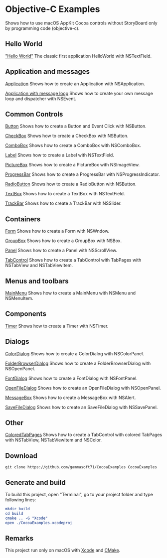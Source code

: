 
# Objective-C Examples

Shows how to use macOS AppKit Cocoa controls without StoryBoard only by programming code (objective-c).

## Hello World

["Hello World"](src/HelloWorld/README.md) The classic first application HelloWorld with NSTextField.

## Application and messages

[Application](src/Application/README.md) Shows how to create an Application with NSApplication.

[Application with message loop](src/ApplicationWithMessageLoop/README.md) Shows how to create your own message loop and dispatcher with NSEvent.

## Common Controls

[Button](src/Button/README.md) Shows how to create a Button and Event Click with NSButton.

[CheckBox](src/CheckBox/README.md) Shows how to create a CheckBox with NSButton.

[ComboBox](src/ComboBox/README.md) Shows how to create a ComboBox with NSComboBox.

[Label](src/Label/README.md) Shows how to create a Label with NSTextField.

[PictureBox](src/PictureBox/README.md) Shows how to create a PictureBox with NSImageView.

[ProgressBar](src/ProgressBar/README.md) Shows how to create a ProgressBar with NSProgressIndicator.

[RadioButton](src/RadioButton/README.md) Shows how to create a RadioButton with NSButton.

[TextBox](src/TextBox/README.md) Shows how to create a TextBox with NSTextField.

[TrackBar](src/TrackBar/README.md) Shows how to create a TrackBar with NSSlider.

## Containers

[Form](src/Form/README.md) Shows how to create a Form with NSWndow.

[GroupBox](src/GroupBox/README.md) Shows how to create a GroupBox with NSBox.

[Panel](src/Panel/README.md) Shows how to create a Panel with NSScrollView.

[TabControl](src/TabControl/README.md) Shows how to create a TabControl with TabPages with NSTabView and NSTabViewItem.

## Menus and toolbars

[MainMenu](src/MainMenu/README.md) Shows how to create a MainMenu with NSMenu and NSMenuItem.

## Components

[Timer](src/Timer/README.md) Shows how to create a Timer with NSTimer.

## Dialogs

[ColorDialog](src/ColorDialog/README.md) Shows how to create a ColorDialog with NSColorPanel.

[FolderBrowserDialog](src/FolderBrowserDialog/README.md) Shows how to create a FolderBrowserDialog with NSOpenPanel.

[FontDialog](src/FontDialog/README.md) Shows how to create a FontDialog with NSFontPanel.

[OpenFileDialog](src/OpenFileDialog/README.md) Shows how to create an OpenFileDialog with NSOpenPanel.

[MessageBox](src/MessageBox/README.md) Shows how to create a MessageBox with NSAlert.

[SaveFileDialog](src/SaveFileDialog/README.md) Shows how to create an SaveFileDialog with NSSavePanel.

## Other

[ColoredTabPages](src/ColoredTabPages/README.md) Shows how to create a TabControl with colored TabPages with NSTabView, NSTabViewItem and NSColor.

## Download

``` shell
git clone https://github.com/gammasoft71/CocoaExamples CocoaExamples

```

## Generate and build

To build this project, open "Terminal", go to your project folder and type following lines:

``` cmake
mkdir build
cd build
cmake .. -G "Xcode"
open ./CocoaExamples.xcodeproj
```


## Remarks

This project run only on macOS with [Xcode](https://developer.apple.com/xcode) and [CMake](https://cmake.org).
